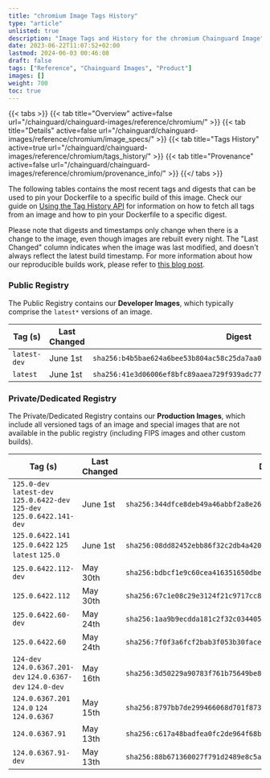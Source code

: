 ```yaml
---
title: "chromium Image Tags History"
type: "article"
unlisted: true
description: "Image Tags and History for the chromium Chainguard Image"
date: 2023-06-22T11:07:52+02:00
lastmod: 2024-06-03 00:46:08
draft: false
tags: ["Reference", "Chainguard Images", "Product"]
images: []
weight: 700
toc: true
---
```


{{< tabs >}}
{{< tab title="Overview" active=false url="/chainguard/chainguard-images/reference/chromium/" >}}
{{< tab title="Details" active=false url="/chainguard/chainguard-images/reference/chromium/image_specs/" >}}
{{< tab title="Tags History" active=true url="/chainguard/chainguard-images/reference/chromium/tags_history/" >}}
{{< tab title="Provenance" active=false url="/chainguard/chainguard-images/reference/chromium/provenance_info/" >}}
{{</ tabs >}}

The following tables contains the most recent tags and digests that can be used to pin your Dockerfile to a specific build of this image. Check our guide on [Using the Tag History API](/chainguard/chainguard-images/using-the-tag-history-api/) for information on how to fetch all tags from an image and how to pin your Dockerfile to a specific digest.

Please note that digests and timestamps only change when there is a change to the image, even though images are rebuilt every night. The "Last Changed" column indicates when the image was last modified, and doesn't always reflect the latest build timestamp. For more information about how our reproducible builds work, please refer to [this blog post](https://www.chainguard.dev/unchained/reproducing-chainguards-reproducible-image-builds).

### Public Registry
The Public Registry contains our **Developer Images**, which typically comprise the `latest*` versions of an image.

| Tag (s)       | Last Changed | Digest                                                                    |
|---------------|--------------|---------------------------------------------------------------------------|
|  `latest-dev` | June 1st     | `sha256:b4b5bae624a6bee53b804ac58c25da7aa0bd6679638af77d51cb06a6379a9bc1` |
|  `latest`     | June 1st     | `sha256:41e3d06006ef8bfc89aaea729f939adc776aa5d00d76d156040c6c306126a6fd` |


### Private/Dedicated Registry
The Private/Dedicated Registry contains our **Production Images**, which include all versioned tags of an image and special images that are not available in the public registry (including FIPS images and other custom builds).

| Tag (s)                                                                   | Last Changed | Digest                                                                    |
|---------------------------------------------------------------------------|--------------|---------------------------------------------------------------------------|
|  `125.0-dev` `latest-dev` `125.0.6422-dev` `125-dev` `125.0.6422.141-dev` | June 1st     | `sha256:344dfce8deb49a46abbf2a8e26726eb4306aaa974bf2d00fe6d7def539c9c710` |
|  `125.0.6422.141` `125.0.6422` `125` `latest` `125.0`                     | June 1st     | `sha256:08dd82452ebb86f32c2db4a420285ab6236b2c4b53cd109c9534454605acdf94` |
|  `125.0.6422.112-dev`                                                     | May 30th     | `sha256:bdbcf1e9c60cea416351650dbed3867912e5136abfe01fbb822349e44d654979` |
|  `125.0.6422.112`                                                         | May 30th     | `sha256:67c1e08c29e3124f21c9717cc896eebb23c7c04b8e6a43002c0070207dc9ac86` |
|  `125.0.6422.60-dev`                                                      | May 24th     | `sha256:1aa9b9ecdda181c2f32c03440567847279d550e5f7dccb61030e52bff97cdbd3` |
|  `125.0.6422.60`                                                          | May 24th     | `sha256:7f0f3a6fcf2bab3f053b30facebe2802983effffa231bfa4f276d17a799696de` |
|  `124-dev` `124.0.6367.201-dev` `124.0.6367-dev` `124.0-dev`              | May 16th     | `sha256:3d50229a90783f761b75649be8874ad0598bbee5663d6e863aa0f1e72d319b2f` |
|  `124.0.6367.201` `124.0` `124` `124.0.6367`                              | May 15th     | `sha256:8797bb7de299466068d701f873f317b07a62e11e7f31f1863679d0d24489c3ab` |
|  `124.0.6367.91`                                                          | May 13th     | `sha256:c617a48badfea0fc2de964f68b2b3f66631376abb3664717e8647860f4e37d76` |
|  `124.0.6367.91-dev`                                                      | May 13th     | `sha256:88b671360027f791d2489e8c5ac2a2bcda24207f1126b59f64f02e4bf2adf16e` |

